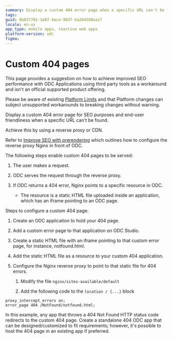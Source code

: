 ```yaml
---
summary: Display a custom 404 error page when a specific URL can't be found. 
tags: 
guid: 0b037701-1e07-4ace-983f-6a20d500aa1f
locale: en-us
app_type: mobile apps, reactive web apps
platform-version: odc
figma: 
---
```


# Custom 404 pages

<div class="warning" markdown="1">

This page provides a suggestion on how to achieve improved SEO performance with ODC Applications using third party tools as a workaround and isn't an official supported product offering.

Please be aware of existing [Platform Limits](../../getting-started/system-requirements.md#platform-limits) and that Platform changes can subject unsupported workarounds to breaking changes without warning.

</div>

Display a custom 404 error page for SEO purposes and end-user friendliness when a specific URL can't be found.

Achieve this by using a reverse proxy or CDN.

Refer to [Improve SEO with prerendering](improve-seo-prerendering.md#domain) which outlines how to configure the reverse proxy Nginx in front of ODC.

The following steps enable custom 404 pages to be served:

1. The user makes a request.

1. ODC serves the request through the reverse proxy.

1. If ODC returns a 404 error, Nginx points to a specific resource in ODC.

    * The resource is a static HTML file uploaded inside an application, which has an iframe pointing to an ODC page.

Steps to configure a custom 404 page:

1. Create an ODC application to hold your 404 page.

1. Add a custom error page to that application on ODC Studio.

1. Create a static HTML file with an iframe pointing to that custom error page, for instance, notfound.html.

1. Add the static HTML file as a resource to your custom 404 application.

1. Configure the Nginx reverse proxy to point to that static file for 404 errors.

   1. Modify the file `nginx/sites-available/default`

   1. Add the following code to the `location / {...}` block

```
proxy_intercept_errors on;
error_page 404 /NotFound/notfound.html;
```

In this example, any app that throws a 404 Not Found HTTP status code redirects to the custom 404 page. Create a standalone 404 ODC app that can be designed/customized to fit requirements; however, it's possible to host the 404 page in an existing app if preferred.
